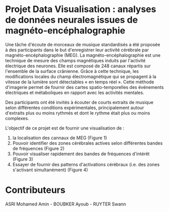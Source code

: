 # Projet Data Visualisation : analyses de données neurales issues de magnéto-encéphalographie

Une tâche d'écoute de morceaux de musique standardisés a été proposée à des participants dans le but d'enregistrer leur activité cérébrale par magnéto-encéphalographie (MEG). La magnéto-encéphalographie est une technique de mesure des champs magnétiques induits par l'activité électrique des neurones. Elle est composé de 248 canaux répartis sur l'ensemble de la surface crânienne. Grâce à cette technique, les modifications locales du champ électromagnétique qui se propagent à la vitesse de la lumière sont détectables « en temps réel ». Cette méthode d'imagerie permet de fournir des cartes spatio-temporelles des événements électriques et métaboliques en rapport avec les activités mentales.

Des participants ont été invités à écouter de courts extraits de musique selon différentes conditions expérimentales, principalement autour d'extraits plus ou moins rythmés et dont le rythme était plus ou moins complexes. 

L'objectif de ce projet est de fournir une visualisation de :

1. la localisation des cannaux de MEG (Figure 1)
2. Pouvoir identifier des zones cérébrales actives selon différentes bandes de fréquences (Figure 2)
3. Pouvoir visualiser rapidement des bandes de fréquences d'intérêt (Figure 3)
4. Essayer de fournir des patterns d'activations cérébraux (i.e. des zones s'activant simultanément) (Figure 4)

# Contributeurs

ASRI Mohamed Amin - BOUBKER Ayoub - RUYTER Swann
